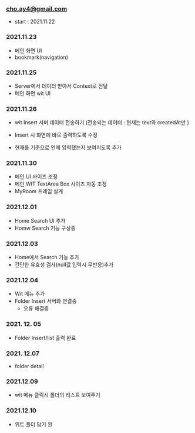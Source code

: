 ### cho.ay4@gmail.com

- start : 2021.11.22

### 2021.11.23

- 메인 화면 UI
- bookmark(navigation)

### 2021.11.25

- Server에서 데이터 받아서 Context로 전달
- 메인 화면 wit UI

### 2021.11.26

- wit Insert 서버 데이터 전송하기
  (전송되는 데이터 : 현재는 text와 createdAt만 )
- Insert 시 화면에 바로 출력하도록 수정

- 현재를 기준으로 언제 입력했는지 보여지도록 추가

### 2021.11.30

- 메인 UI 사이즈 조정
- 메인 WIT TextArea Box 사이즈 자동 조정
- MyRoom 프레임 설계

### 2021.12.01

- Home Search UI 추가
- Homw Search 기능 구상중

### 2021.12.03

- Home에서 Search 기능 추가
- 간단한 유효성 검사(null값 입력시 무반응)추가

### 2021.12.04
* Wit 메뉴 추가
* Folder Insert 서버와 연결중 
  * 오류 해결중

### 2021. 12. 05
* Folder Insert/list 출력 완료

### 2021. 12.07
* folder detail 

### 2021.12.09
* wit 메뉴 클릭시 폴더의 리스트 보여주기

### 2021.12.10
* 위트 폴더 담기 완